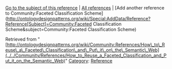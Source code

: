 [Go to the subject of this reference](../../Community/Faceted_Classification_Scheme "Community:Faceted Classification Scheme") | [All references](../../Community/References.1 "Community:References") | [Add another reference to Community:Faceted Classification Scheme](http://ontologydesignpatterns.org/wiki/Special:AddData/Reference?Reference[Subject]=Community:Faceted Classification Scheme&subject=Community:Faceted Classification Scheme)


Retrieved from "[http://ontologydesignpatterns.org/wiki/Community:References/How\_to\_Reuse\_a\_Faceted\_Classification\_and\_Put\_it\_on\_the\_Semantic\_Web](../../Community/References/How_to_Reuse_a_Faceted_Classification_and_Put_it_on_the_Semantic_Web)"
 [Category](http://ontologydesignpatterns.org/wiki/Special:Categories "Special:Categories"): [Reference](../../Category/Reference "Category:Reference")